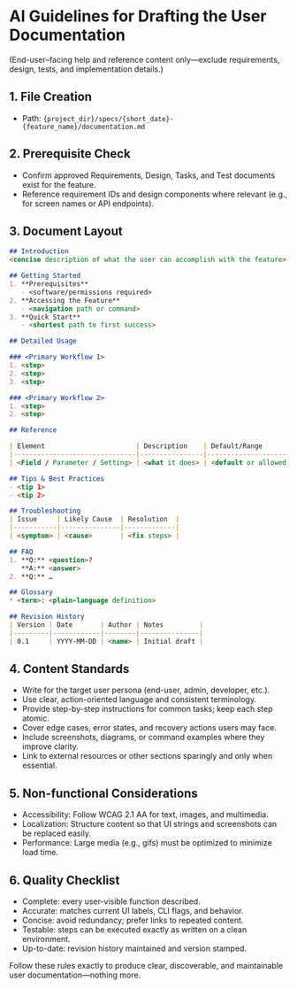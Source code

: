 # AI Guidelines for Drafting the User Documentation

(End-user–facing help and reference content only—exclude requirements, design, tests, and implementation details.)

## 1. File Creation
* Path: `{project_dir}/specs/{short_date}-{feature_name}/documentation.md`

## 2. Prerequisite Check
* Confirm approved Requirements, Design, Tasks, and Test documents exist for the feature.
* Reference requirement IDs and design components where relevant (e.g., for screen names or API endpoints).

## 3. Document Layout

```markdown
## Introduction
<concise description of what the user can accomplish with the feature>

## Getting Started
1. **Prerequisites**  
   - <software/permissions required>
2. **Accessing the Feature**  
   - <navigation path or command>
3. **Quick Start**  
   - <shortest path to first success>

## Detailed Usage

### <Primary Workflow 1>
1. <step>
2. <step>
3. <step>

### <Primary Workflow 2>
1. <step>
2. <step>

## Reference

| Element                       | Description    | Default/Range               | Notes         |
|-------------------------------|----------------|-----------------------------|---------------|
| <Field / Parameter / Setting> | <what it does> | <default or allowed values> | <tips, links> |

## Tips & Best Practices
- <tip 1>
- <tip 2>

## Troubleshooting
| Issue     | Likely Cause  | Resolution  |
|-----------|---------------|-------------|
| <symptom> | <cause>       | <fix steps> |

## FAQ
1. **Q:** <question>?  
   **A:** <answer>
2. **Q:** …  

## Glossary
* <term>: <plain-language definition>

## Revision History
| Version | Date       | Author | Notes         |
|---------|------------|--------|---------------|
| 0.1     | YYYY-MM-DD | <name> | Initial draft |
```

## 4. Content Standards
* Write for the target user persona (end-user, admin, developer, etc.).
* Use clear, action-oriented language and consistent terminology.
* Provide step-by-step instructions for common tasks; keep each step atomic.
* Cover edge cases, error states, and recovery actions users may face.
* Include screenshots, diagrams, or command examples where they improve clarity.
* Link to external resources or other sections sparingly and only when essential.

## 5. Non-functional Considerations
* Accessibility: Follow WCAG 2.1 AA for text, images, and multimedia.
* Localization: Structure content so that UI strings and screenshots can be replaced easily.
* Performance: Large media (e.g., gifs) must be optimized to minimize load time.

## 6. Quality Checklist
* Complete: every user-visible function described.
* Accurate: matches current UI labels, CLI flags, and behavior.
* Concise: avoid redundancy; prefer links to repeated content.
* Testable: steps can be executed exactly as written on a clean environment.
* Up-to-date: revision history maintained and version stamped.

Follow these rules exactly to produce clear, discoverable, and maintainable user documentation—nothing more.
